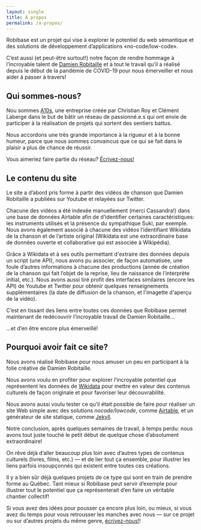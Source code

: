 ```yaml
---
layout: single
title: À propos
permalink: /a-propos/
---
```


Robibase est un projet qui vise à explorer le potentiel du web sémantique et des solutions de développement d’applications «no-code/low-code».

C’est aussi (et peut-être surtout!) notre façon de rendre hommage à l’incroyable talent de [Damien Robitaille](https://damienrobitaille.com/) et à tout le travail qu’il a réalisé depuis le début de la pandémie de COVID-19 pour nous émerveiller et nous aider à passer à travers!

## Qui sommes-nous?

Nou sommes [A10s](https://a10s.ca/), une entreprise créée par Christian Roy et Clément Laberge dans le but de bâtir un réseau de passionné.e.s qui ont envie de participer à la réalisation de projets qui sortent des sentiers battus.

Nous accordons une très grande importance à la rigueur et à la bonne humeur, parce que nous sommes convaincus que ce qui se fait dans le plaisir a plus de chance de réussir.

Vous aimeriez faire partie du réseau? [Écrivez-nous!](https://a10s.ca/contact)

## Le contenu du site

Le site a d’abord pris forme à partir des vidéos de chanson que Damien Robitaille a publiées sur Youtube et relayées sur Twitter.

Chacune des vidéos a été indexée manuellement (merci Cassandra!) dans une base de données Airtable afin de d’identifier certaines caractéristiques: les instruments utilisés et la présence du sympathique Suki, par exemple. Nous avons également associé à chacune des vidéos l’identifiant Wikidata de la chanson et de l’artiste original (Wikidata est une extraordinaire base de données ouverte et collaborative qui est associée à Wikipédia).

Grâce à Wikidata et à ses outils permettant d'extraire des données depuis un script (une API), nous avons pu associer, de façon automatisée, une foule d’autres informations à chacune des productions (année de création de la chanson qui fait l’objet de la reprise, lieu de naissance de l’interprète initial, etc.). Nous avons aussi tiré profit des interfaces similaires (encore les API) de Youtube et Twitter pour obtenir quelques renseignements supplémentaires (la date de diffusion de la chanson, et l'imagette d'aperçu de la vidéo).

C’est en tissant des liens entre toutes ces données que Robibase permet maintenant de redécouvrir l’incroyable travail de Damien Robitaille...

...et d’en être encore plus émerveillé!


## Pourquoi avoir fait ce site?

Nous avons réalisé Robibase pour nous amuser un peu en participant à la folie créative de Damien Robitaille.

Nous avons voulu en profiter pour explorer l’incroyable potentiel que représentent les données de [Wikidata](https://www.wikidata.org/wiki/Wikidata:Main_Page) pour mettre en valeur des contenus culturels de façon originale et pour favoriser leur découvrabilité.

Nous avons aussi voulu tester ce qu’il était possible de faire pour réaliser un site Web simple avec des solutions _nocode/lowcode_, comme [Airtable](https://airtable.com/), et un générateur de site statique, comme [Jekyll](https://jekyllrb.com/).

Notre conclusion, après quelques semaines de travail, à temps perdu: nous avons tout juste touché le petit début de quelque chose d’absolument extraordinaire!

On rêve déjà d’aller beaucoup plus loin avec d’autres types de contenus culturels (livres, films, etc.) — et de lier tout ça ensemble, pour illustrer les liens parfois insoupçonnés qui existent entre toutes ces créations.

Il y a bien sûr déjà quelques projets de ce type qui sont en train de prendre forme au Québec. Tant mieux si Robibase peut servir d’exemple pour illustrer tout le potentiel que ça représenterait d’en faire un véritable chantier collectif!

Si vous avez des idées pour pousser ça encore plus loin, ou mieux, si vous avez du temps pour vous retrousser les manches avec nous — sur ce projet ou sur d’autres projets du même genre, [écrivez-nous!](https://a10s.ca/contact)!



<script type="application/ld+json">{% include website.json %}</script>
<script type="application/ld+json">{% include webpage.json %}</script>
